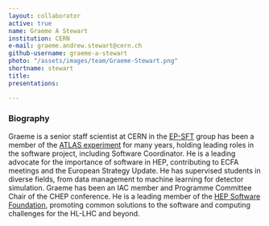 ```yaml
---
layout: collaborator
active: true
name: Graeme A Stewart
institution: CERN
e-mail: graeme.andrew.stewart@cern.ch
github-username: graeme-a-stewart
photo: "/assets/images/team/Graeme-Stewart.png"
shortname: stewart
title: 
presentations:

---
```


### Biography

Graeme is a senior staff scientist at CERN in the [EP-SFT](https://ep-dep-sft.web.cern.ch/) group has been a member of the [ATLAS experiment](https://atlas.cern/) for many years, holding leading roles in the software project, including Software Coordinator. He is a leading advocate for the importance of software in HEP, contributing to ECFA meetings and the European Strategy Update. He has supervised students in diverse fields, from data management to machine learning for detector simulation. Graeme has been an IAC member and Programme Committee Chair of the CHEP conference. He is a leading member of the [HEP Software Foundation](https://hepsoftwarefoundation.org/), promoting common solutions to the software and computing challenges for the HL-LHC and beyond.

 
